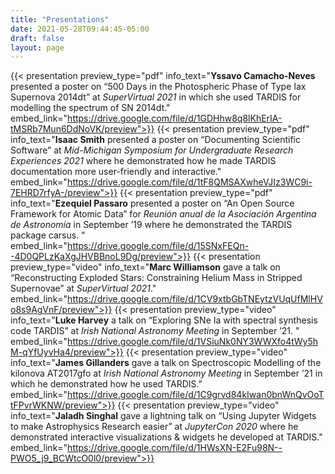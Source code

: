 ```yaml
---
title: "Presentations"
date: 2021-05-28T09:44:45-05:00
draft: false
layout: page
---
```



{{< presentation preview_type="pdf" info_text="**Yssavo Camacho-Neves** presented a poster on “500 Days in the Photospheric Phase of Type Iax Supernova 2014dt” at *SuperVirtual 2021* in which she used TARDIS for modelling the spectrum of SN 2014dt." embed_link="https://drive.google.com/file/d/1GDHhw8q8lKhErIA-tMSRb7Mun6DdNoVK/preview">}}
{{< presentation preview_type="pdf" info_text="**Isaac Smith** presented a poster on “Documenting Scientific Software” at *Mid-Michigan Symposium for Undergraduate Research Experiences 2021* where he demonstrated how he made TARDIS documentation more user-friendly and interactive." embed_link="https://drive.google.com/file/d/1tF8QMSAXwheVJIz3WC9i-7EHRD7rfyA-/preview">}}
{{< presentation preview_type="pdf" info_text="**Ezequiel Passaro** presented a poster on “An Open Source Framework for Atomic Data” for *Reunión anual de la Asociación Argentina de Astronomía* in September ’19 where he demonstrated the TARDIS package carsus.  " embed_link="https://drive.google.com/file/d/15SNxFEQn--4D0QPLzKaXgJHVBBnoL9Dg/preview">}}
{{< presentation preview_type="video" info_text="**Marc Williamson** gave a talk on “Reconstructing Exploded Stars: Constraining Helium Mass in Stripped Supernovae” at *SuperVirtual 2021*." embed_link="https://drive.google.com/file/d/1CV9xtbGbTNEytzVUqUfMlHVo8s9AgVnF/preview">}}
{{< presentation preview_type="video" info_text="**Luke Harvey** a talk on “Exploring SNe Ia with spectral synthesis code TARDIS” at *Irish National Astronomy Meeting* in September ’21. " embed_link="https://drive.google.com/file/d/1VSiuNk0NY3WWXfo4tWy5hM-qYfUyvHa4/preview">}}
{{< presentation preview_type="video" info_text="**James Gillanders** gave a talk on Spectroscopic Modelling of the kilonova AT2017gfo at *Irish National Astronomy Meeting* in September ’21 in which he demonstrated how he used TARDIS." embed_link="https://drive.google.com/file/d/1C9grvd84kIwan0bnWnQvOoTtFPvrWKNW/preview">}}
{{< presentation preview_type="video" info_text="**Jaladh Singhal** gave a lightning talk on “Using Jupyter Widgets to make Astrophysics Research easier” at *JupyterCon 2020* where he demonstrated interactive visualizations & widgets he developed at TARDIS." embed_link="https://drive.google.com/file/d/1HWsXN-E2Fu98N--PWO5_j9_BCWtcO0l0/preview">}}

